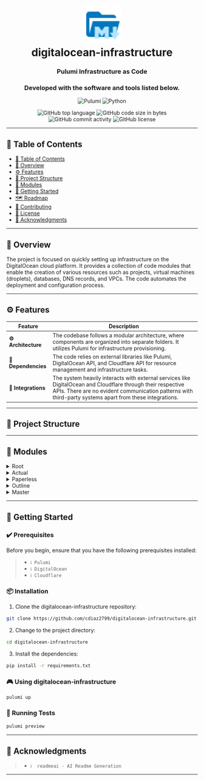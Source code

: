<div align="center">
<h1 align="center">
<img src="https://raw.githubusercontent.com/PKief/vscode-material-icon-theme/ec559a9f6bfd399b82bb44393651661b08aaf7ba/icons/folder-markdown-open.svg" width="100" />
<br>digitalocean-infrastructure
</h1>
<h3>Pulumi Infrastructure as Code</h3>
<h3>Developed with the software and tools listed below.</h3>

<p align="center">
<img src="https://img.shields.io/badge/Pulumi-8A3391.svg?style&logo=Pulumi&logoColor=white" alt="Pulumi" />
<img src="https://img.shields.io/badge/Python-3776AB.svg?style&logo=Python&logoColor=white" alt="Python" />
</p>
<img src="https://img.shields.io/github/languages/top/cdiaz2799/digitalocean-infrastructure.git?style&color=5D6D7E" alt="GitHub top language" />
<img src="https://img.shields.io/github/languages/code-size/cdiaz2799/digitalocean-infrastructure.git?style&color=5D6D7E" alt="GitHub code size in bytes" />
<img src="https://img.shields.io/github/commit-activity/m/cdiaz2799/digitalocean-infrastructure.git?style&color=5D6D7E" alt="GitHub commit activity" />
<img src="https://img.shields.io/github/license/cdiaz2799/digitalocean-infrastructure.git?style&color=5D6D7E" alt="GitHub license" />
</div>

---

## 📒 Table of Contents
- [📒 Table of Contents](#-table-of-contents)
- [📍 Overview](#-overview)
- [⚙️ Features](#-features)
- [📂 Project Structure](#project-structure)
- [🧩 Modules](#modules)
- [🚀 Getting Started](#-getting-started)
- [🗺 Roadmap](#-roadmap)
- [🤝 Contributing](#-contributing)
- [📄 License](#-license)
- [👏 Acknowledgments](#-acknowledgments)

---


## 📍 Overview

The project is focused on quickly setting up infrastructure on the DigitalOcean cloud platform. It provides a collection of code modules that enable the creation of various resources such as projects, virtual machines (droplets), databases, DNS records, and VPCs. The code automates the deployment and configuration process.

---

## ⚙️ Features

| Feature             | Description                                                                                                                                                                                                             |
|---------------------|-------------------------------------------------------------------------------------------------------------------------------------------------------------------------------------------------------------------------|
| **⚙️ Architecture** | The codebase follows a modular architecture, where components are organized into separate folders. It utilizes Pulumi for infrastructure provisioning.                                                                  |
| **🔗 Dependencies** | The code relies on external libraries like Pulumi, DigitalOcean API, and Cloudflare API for resource management and infrastructure tasks.                                                                               |
| **🔌 Integrations** | The system heavily interacts with external services like DigitalOcean and Cloudflare through their respective APIs. There are no evident communication patterns with third-party systems apart from these integrations. |

---


## 📂 Project Structure




---

## 🧩 Modules

<details closed><summary>Root</summary>

| File                                                                                                                | Summary                                                                                                                                                                                                                  |
|---------------------------------------------------------------------------------------------------------------------|--------------------------------------------------------------------------------------------------------------------------------------------------------------------------------------------------------------------------|
| [__main__.py](https://github.com/cdiaz2799/digitalocean-infrastructure.git/blob/main/__main__.py)                   | This code iterates over folders in a given directory, imports Python modules within these folders, and executes callable functions within these modules. It allows for dynamic execution of code in a structured manner. |
| [component_project.py](https://github.com/cdiaz2799/digitalocean-infrastructure.git/blob/main/component_project.py) | This code defines an "AppProject" class that creates a new DigitalOcean project. The project is given a name, description, and environment. The class also registers the project's URN as an output.                     |

</details>

<details closed><summary>Actual</summary>

| File                                                                                                 | Summary                                                                                                    |
|------------------------------------------------------------------------------------------------------|------------------------------------------------------------------------------------------------------------|
| [actual.py](https://github.com/cdiaz2799/digitalocean-infrastructure.git/blob/main/actual/actual.py) | This code sets up a DigitalOcean project, creates a web application, and sets up DNS records using Pulumi. |

</details>

<details closed><summary>Paperless</summary>

| File                                                                                                      | Summary                                                                                                                                                                                                                                                             |
| ---                                                                                                       | ---                                                                                                                                                                                                                                                                 |
| [droplet.py](https://github.com/cdiaz2799/digitalocean-infrastructure.git/blob/main/paperless/droplet.py) | The code sets up a Droplet (virtual machine) on DigitalOcean for the Paperless project. It defines the Droplet's specifications, including the region, size, image, and SSH key. The Droplet is also associated with a VPC and has monitoring and an agent enabled. |
| [project.py](https://github.com/cdiaz2799/digitalocean-infrastructure.git/blob/main/paperless/project.py) | The code imports a project component and creates an AppProject object for a paperless app with specified app name and project name.                                                                                                                                 |

</details>

<details closed><summary>Outline</summary>

| File                                                                                                    | Summary                                                                                                                                                                                                                                                                                                                                                     |
| ---                                                                                                     | ---                                                                                                                                                                                                                                                                                                                                                         |
| [db.py](https://github.com/cdiaz2799/digitalocean-infrastructure.git/blob/main/outline/db.py)           | This code configures a DigitalOcean database and firewall rules for an Outline application. It defines a database, a user, and firewall rules that allow connections from a specific Droplet.                                                                                                                                                               |
| [droplet.py](https://github.com/cdiaz2799/digitalocean-infrastructure.git/blob/main/outline/droplet.py) | This code sets up a DigitalOcean VM (Virtual Machine) for the Outline app, assigns a reserved IP address, and adds the VM to a project for resource management.                                                                                                                                                                                             |
| [dns.py](https://github.com/cdiaz2799/digitalocean-infrastructure.git/blob/main/outline/dns.py)         | This code sets up a DNS record for an Outline server using the Cloudflare DNS provider. It retrieves the Zone ID for "cdiaz.cloud", creates a DNS record named "outline" with the A record type, and points it to the Outline server's IP address. The DNS record is set to be proxied by Cloudflare. The code then exports the hostname of the DNS record. |
| [project.py](https://github.com/cdiaz2799/digitalocean-infrastructure.git/blob/main/outline/project.py) | This code sets up a project called "Outline" on the DigitalOcean cloud platform. It includes the project's name, description, environment, and purpose.                                                                                                                                                                                                     |

</details>

<details closed><summary>Master</summary>

| File                                                                                                       | Summary                                                                                                                                                                                                                                                                   |
| ---                                                                                                        | ---                                                                                                                                                                                                                                                                       |
| [vpc.py](https://github.com/cdiaz2799/digitalocean-infrastructure.git/blob/main/master/vpc.py)             | This Python Pulumi code deploys VPC(s) on DigitalOcean in the specified regions. It uses the Pulumi DigitalOcean provider to create VPC resources, setting the VPC name and region for each VPC. The created VPC(s) are stored in the `vpcs` list.                        |
| [ansible.py](https://github.com/cdiaz2799/digitalocean-infrastructure.git/blob/main/master/ansible.py)     | This code provisions a DigitalOcean virtual machine (Droplet) running Ubuntu, with specified tags and SSH key. It also associates the Droplet with a VPC and deploys cloud-init configuration. Finally, it adds the Droplet to a project for organization and management. |
| [database.py](https://github.com/cdiaz2799/digitalocean-infrastructure.git/blob/main/master/database.py)   | The code creates a database cluster on the DigitalOcean platform using different engines such as Postgres, MySQL, MongoDB, and Redis. It sets the engine version, cluster name, node count, region, size, and connects it to a private network.                           |
| [project.py](https://github.com/cdiaz2799/digitalocean-infrastructure.git/blob/main/master/project.py)     | This code creates a DigitalOcean project called "master" for operational and developer tooling with protection enabled.                                                                                                                                                   |
| [opconnect.py](https://github.com/cdiaz2799/digitalocean-infrastructure.git/blob/main/master/opconnect.py) | This code deploys a DigitalOcean Droplet running Rocky Linux and sets up a firewall with inbound and outbound rules. It also creates a DNS record with Cloudflare.                                                                                                        |

</details>

---

## 🚀 Getting Started

### ✔️ Prerequisites

Before you begin, ensure that you have the following prerequisites installed:
> - `ℹ️ Pulumi`
> - `ℹ️ DigitalOcean`
> - `ℹ️ Cloudflare`

### 📦 Installation

1. Clone the digitalocean-infrastructure repository:
```sh
git clone https://github.com/cdiaz2799/digitalocean-infrastructure.git
```

2. Change to the project directory:
```sh
cd digitalocean-infrastructure
```

3. Install the dependencies:
```sh
pip install -r requirements.txt
```

### 🎮 Using digitalocean-infrastructure

```sh
pulumi up
```

### 🧪 Running Tests
```sh
pulumi preview
```

---

## 👏 Acknowledgments

> - `ℹ️  readmeai - AI Readme Generation`

---
